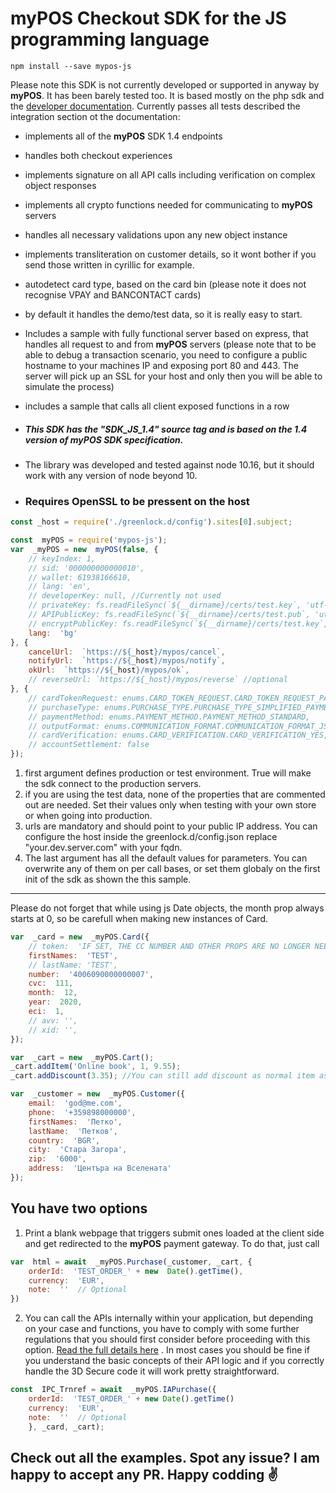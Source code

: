 # myPOS Checkout SDK for the JS programming language

```
npm install --save mypos-js
```

Please note this SDK is not currently developed or supported in anyway by **myPOS**. It has been barely tested too. It is based mostly on the php sdk and the [developer documentation](https://developers.mypos.eu/en/doc/online_payments/v1_4/20-api-reference). Currently passes all tests described the integration section ot the documentation:
* implements all of the **myPOS** SDK 1.4 endpoints
* handles both checkout experiences
* implements signature on all API calls including verification on complex object responses
* implements all crypto functions needed for communicating to **myPOS** servers
* handles all necessary validations upon any new object instance
* implements transliteration on customer details, so it wont bother if you send those written in cyrillic for example.
* autodetect card type, based on the card bin (please note it does not recognise VPAY and BANCONTACT cards)
* by default it handles the demo/test data, so it is really easy to start.
* Includes a sample with fully functional server based on express, that handles all request to and from **myPOS** servers (please note that to be able to debug a transaction scenario, you need to configure a public hostname to your machines IP and exposing port 80 and 443. The server will pick up an SSL for your host and only then you will be able to simulate the process)
* includes a sample that calls all client exposed functions in a row

* ##### This SDK has the "SDK_JS_1.4" source tag and is based on the 1.4 version of **myPOS**  SDK specification.
* The library was developed and tested against node 10.16, but it should work with any version of node beyond 10.

* ### Requires OpenSSL to be pressent on the host


```javascript
const _host = require('./greenlock.d/config').sites[0].subject;

const  myPOS = require('mypos-js');
var  _myPOS = new  myPOS(false, {
	// keyIndex: 1,
	// sid: '000000000000010',
	// wallet: 61938166610,
	// lang: 'en',
	// developerKey: null, //Currently not used
	// privateKey: fs.readFileSync(`${__dirname}/certs/test.key`, 'utf-8'),
	// APIPublicKey: fs.readFileSync(`${__dirname}/certs/test.pub`, 'utf-8'), //Currently not used
	// encryptPublicKey: fs.readFileSync(`${__dirname}/certs/test.key`, 'utf-8'),
	lang:  'bg'
}, {
	cancelUrl:  `https://${_host}/mypos/cancel`,
	notifyUrl:  `https://${_host}/mypos/notify`,
	okUrl:  `https://${_host}/mypos/ok`,
	// reverseUrl: `https://${_host}/mypos/reverse` //optional
}, {
	// cardTokenRequest: enums.CARD_TOKEN_REQUEST.CARD_TOKEN_REQUEST_PAY_AND_STORE,
	// purchaseType: enums.PURCHASE_TYPE.PURCHASE_TYPE_SIMPLIFIED_PAYMENT_PAGE,
	// paymentMethod: enums.PAYMENT_METHOD.PAYMENT_METHOD_STANDARD,
	// outputFormat: enums.COMMUNICATION_FORMAT.COMMUNICATION_FORMAT_JSON,
	// cardVerification: enums.CARD_VERIFICATION.CARD_VERIFICATION_YES,
	// accountSettlement: false
});
```

1. first argument defines production or test environment. True will make the sdk connect to the production servers.
2. if you are using the test data, none of the properties that are commented out are needed. Set their values only when testing with your own store or when going into production.
3. urls are mandatory and should point to your public IP address. You can configure the host inside the greenlock.d/config.json replace "your.dev.server.com" with your fqdn.
4. The last argument has all the default values for parameters. You can overwrite any of them on per call bases, or set them globaly on the first init of the sdk as shown the this sample.

***
Please do not forget that while using js Date objects, the month prop always starts at 0, so be carefull when making new instances of Card.

```javascript
var  _card = new  _myPOS.Card({
	// token:  'IF SET, THE CC NUMBER AND OTHER PROPS ARE NO LONGER NEEDED',
	firstNames:  'TEST',
	// lastName: 'TEST',
	number:  '4006090000000007',
	cvc:  111,
	month:  12,
	year:  2020,
	eci:  1,
	// avv: '',
	// xid: '',
});

var  _cart = new  _myPOS.Cart();
_cart.addItem('Online book', 1, 9.55);
_cart.addDiscount(3.35); //You can still add discount as normal item as shown in the documentation, but I added that function as it makes more sence to me when having the discount on a sepparate call.

var  _customer = new  _myPOS.Customer({
	email:  'god@me.com',
	phone:  '+359898000000',
	firstNames:  'Петко',
	lastName:  'Петков',
	country:  'BGR',
	city:  'Стара Загора',
	zip:  '6000',
	address:  'Центъра на Вселената'
});
```

## You have two options
1. Print a blank webpage that triggers submit ones loaded at the client side and get redirected to the **myPOS** payment gateway. To do that, just call

```javascript
var  html = await  _myPOS.Purchase(_customer, _cart, {
	orderId:  'TEST_ORDER_' + new  Date().getTime(),
	currency:  'EUR',
	note:  ''  // Optional
})
```

2. You can call the APIs internally within your application, but depending on your case and functions, you have to comply with some further regulations that you should first consider before proceeding with this option.  [Read the full details here](https://developers.mypos.eu/en/doc/online_payments/v1_4/39-api-call--ipciapurchase) . In most cases you should be fine if you understand the basic concepts of their API logic and if you correctly handle the 3D Secure code it will work pretty straightforward.

```javascript
const  IPC_Trnref = await  _myPOS.IAPurchase({
	orderId:  'TEST_ORDER_' + new Date().getTime()
	currency:  'EUR',
	note:  ''  // Optional
	}, _card, _cart);
```

## Check out all the examples. Spot any issue? I am happy to accept any PR. Happy codding ✌️